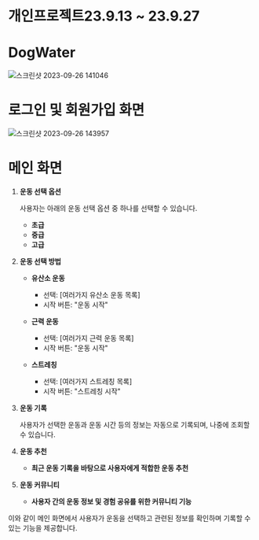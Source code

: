 # 개인프로젝트23.9.13 ~ 23.9.27
# DogWater 

![스크린샷 2023-09-26 141046](https://github.com/Ggyuhwan/DogWater/assets/133470173/72e5eb39-bedd-4be5-bfb8-6c373c5d745c)
# 로그인 및 회원가입 화면
![스크린샷 2023-09-26 143957](https://github.com/Ggyuhwan/DogWater/assets/133470173/a3171bca-03f4-4ec3-869f-e3db8d6faad2)

# 메인 화면 

1. **운동 선택 옵션**

    사용자는 아래의 운동 선택 옵션 중 하나를 선택할 수 있습니다.

    - **초급**
    - **중급**
    - **고급**

2. **운동 선택 방법**

    - **유산소 운동**
        - 선택: [여러가지 유산소 운동 목록]
        - 시작 버튼: "운동 시작"
    
    - **근력 운동**
        - 선택: [여러가지 근력 운동 목록]
        - 시작 버튼: "운동 시작"
    
    - **스트레칭**
        - 선택: [여러가지 스트레칭 목록]
        - 시작 버튼: "스트레칭 시작"

3. **운동 기록**

    사용자가 선택한 운동과 운동 시간 등의 정보는 자동으로 기록되며, 나중에 조회할 수 있습니다.

4. **운동 추천**

    - **최근 운동 기록을 바탕으로 사용자에게 적합한 운동 추천**

5. **운동 커뮤니티**

    - **사용자 간의 운동 정보 및 경험 공유를 위한 커뮤니티 기능**

이와 같이 메인 화면에서 사용자가 운동을 선택하고 관련된 정보를 확인하며 기록할 수 있는 기능을 제공합니다.
